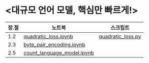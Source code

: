 # <대규모 언어 모델, 핵심만 빠르게!>

| 장.절 | 노트북 | 스크립트 |
|--|--|--|
| 1.2 | [quadratic_loss.ipynb](quadratic_loss.ipynb) | [quadratic_loss.py](quadratic_loss.py) |
| 2.3 | [byte_pair_encoding.ipynb](byte_pair_encoding.ipynb) ||
| 2.5 | [count_language_model.ipynb](count_language_model.ipynb) ||
